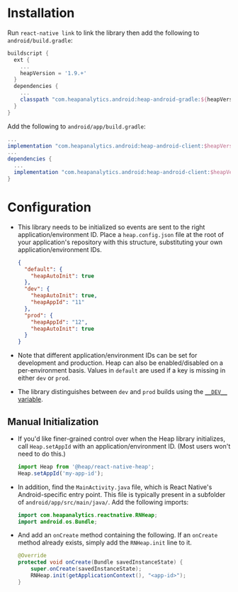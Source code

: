 # Installation

Run `react-native link` to link the library then add the following to `android/build.gradle`:

```groovy
buildscript {
  ext {
    ...
    heapVersion = '1.9.+'
  }
  dependencies {
    ...
    classpath "com.heapanalytics.android:heap-android-gradle:${heapVersion}"
  }
}
```

Add the following to `android/app/build.gradle`:

```groovy
...
implementation "com.heapanalytics.android:heap-android-client:$heapVersion"
...
dependencies {
  ...
  implementation "com.heapanalytics.android:heap-android-client:$heapVersion"
}
```

# Configuration

- This library needs to be initialized so events are sent to the right application/environment ID. 
Place a `heap.config.json` file at the root of your application's repository with this structure, substituting your own application/environment IDs.

  ```json
  {
    "default": {
      "heapAutoInit": true
    },
    "dev": {
      "heapAutoInit": true,
      "heapAppId": "11"
    },
    "prod": {
      "heapAppId": "12",
      "heapAutoInit": true
    }
  }
  ```

- Note that different application/environment IDs can be set for development and production. Heap can also be enabled/disabled on a per-environment basis. Values in `default` are used if a key is missing in either `dev` or `prod`.

- The library distinguishes between `dev` and `prod` builds using the [`__DEV__` variable](https://facebook.github.io/react-native/docs/javascript-environment#polyfills).

## Manual Initialization

- If you'd like finer-grained control over when the Heap library initializes, call `Heap.setAppId` with an application/environment ID. (Most users won't need to do this.)

  ```javascript
  import Heap from '@heap/react-native-heap';
  Heap.setAppId('my-app-id');
  ```

- In addition, find the `MainActivity.java` file, which is React Native's Android-specific entry point. This file is typically present in a subfolder of `android/app/src/main/java/`. Add the following imports:

  ```java
  import com.heapanalytics.reactnative.RNHeap;
  import android.os.Bundle;
  ```

- And add an `onCreate` method containing the following. If an `onCreate` method already exists, simply add the `RNHeap.init` line to it.

  ```java
  @Override
  protected void onCreate(Bundle savedInstanceState) {
      super.onCreate(savedInstanceState);
      RNHeap.init(getApplicationContext(), "<app-id>");
  }
  ```
